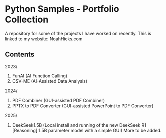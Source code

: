 # Python Samples - Portfolio Collection
A repository for some of the projects I have worked on recently. This is linked to my website: NoahHicks.com

## Contents
2023/
1. FunAI (AI Function Calling)
2. CSV-ME (AI-Assisted Data Analysis)

2024/
1. PDF Combiner (GUI-assisted PDF Combiner)
2. PPTX to PDF Converter (GUI-assisted PowerPoint to PDF Converter)


2025/
1. DeekSeek1.5B (Local install and running of the new DeekSeek R1 [Reasoning] 1.5B parameter model with a simple GUI)
More to be added.